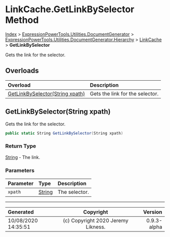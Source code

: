 ﻿# LinkCache.GetLinkBySelector Method

[Index](../index.md) > [ExpressionPowerTools.Utilities.DocumentGenerator](ExpressionPowerTools.Utilities.DocumentGenerator.a.md) > [ExpressionPowerTools.Utilities.DocumentGenerator.Hierarchy](ExpressionPowerTools.Utilities.DocumentGenerator.Hierarchy.n.md) > [LinkCache](ExpressionPowerTools.Utilities.DocumentGenerator.Hierarchy.LinkCache.cs.md) > **GetLinkBySelector**

Gets the link for the selector.

## Overloads

| Overload | Description |
| :-- | :-- |
| [GetLinkBySelector(String xpath)](#getlinkbyselectorstring-xpath) | Gets the link for the selector. |
## GetLinkBySelector(String xpath)

Gets the link for the selector.

```csharp
public static String GetLinkBySelector(String xpath)
```

### Return Type

 [String](https://docs.microsoft.com/dotnet/api/system.string)  - The link.

### Parameters

| Parameter | Type | Description |
| :-- | :-- | :-- |
| `xpath` | [String](https://docs.microsoft.com/dotnet/api/system.string) | The selector. |



---

| Generated | Copyright | Version |
| :-- | :-: | --: |
| 10/08/2020 14:35:51 | (c) Copyright 2020 Jeremy Likness. | 0.9.3-alpha |

